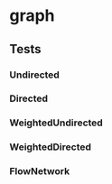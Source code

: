 # graph

## Tests

### Undirected

### Directed

### WeightedUndirected

### WeightedDirected

### FlowNetwork
